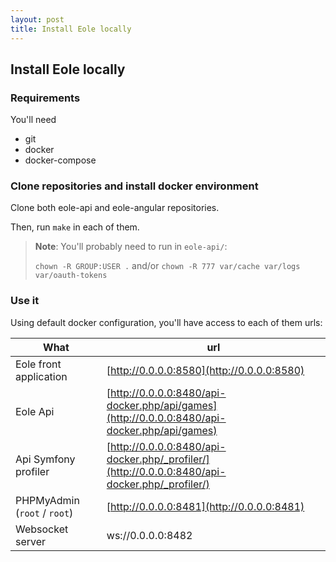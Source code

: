 ```yaml
---
layout: post
title: Install Eole locally
---
```


## Install Eole locally


### Requirements

You'll need

- git
- docker
- docker-compose


### Clone repositories and install docker environment

Clone both eole-api and eole-angular repositories.

Then, run `make` in each of them.

> **Note**:
> You'll probably need to run in `eole-api/`:
>
> `chown -R GROUP:USER .` and/or `chown -R 777 var/cache var/logs var/oauth-tokens`


### Use it

Using default docker configuration, you'll have access to each of them urls:

What                               | url
---------------------------------- | -----------------------------
Eole front application             | [http://0.0.0.0:8580](http://0.0.0.0:8580)
Eole Api                           | [http://0.0.0.0:8480/api-docker.php/api/games](http://0.0.0.0:8480/api-docker.php/api/games)
Api Symfony profiler               | [http://0.0.0.0:8480/api-docker.php/_profiler/](http://0.0.0.0:8480/api-docker.php/_profiler/)
PHPMyAdmin (`root` / `root`)       | [http://0.0.0.0:8481](http://0.0.0.0:8481)
Websocket server                   | ws://0.0.0.0:8482
